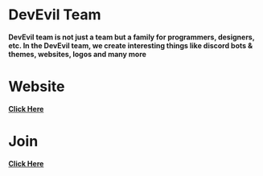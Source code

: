 # DevEvil Team
**DevEvil team is not just a team but a family for programmers, designers, etc. In the DevEvil team, we create interesting things like discord bots & themes, websites, logos and many more**
# Website
**[Click Here](https://devevil-team.xyz/)**
# Join 
**[Click Here](https://join.devevil-team.xyz/)**
